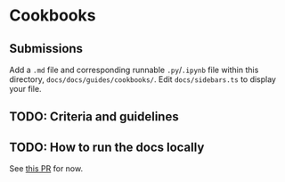 # Cookbooks

## Submissions

Add a `.md` file and corresponding runnable `.py`/`.ipynb` file within this directory, `docs/docs/guides/cookbooks/`.
Edit `docs/sidebars.ts` to display your file. 

## TODO: Criteria and guidelines

## TODO: How to run the docs locally

See [this PR](https://github.com/wandb/weave/pull/1965) for now.
